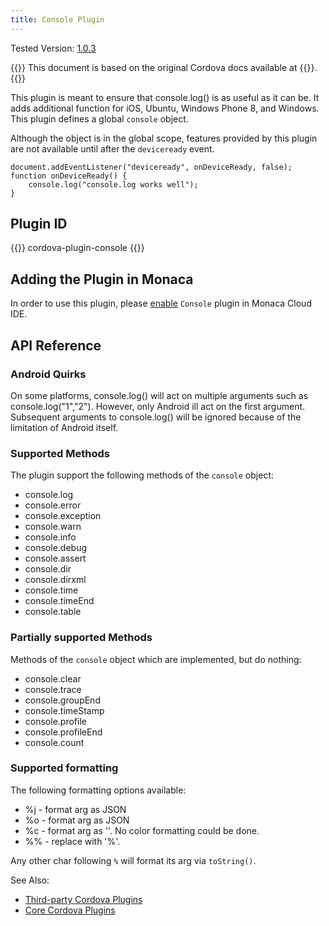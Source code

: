 ```yaml
---
title: Console Plugin
---
```


Tested Version: [1.0.3](https://github.com/apache/cordova-plugin-console/releases/tag/1.0.3)

{{<note>}}
This document is based on the original Cordova docs available at {{<link title="Cordova Docs" href="https://github.com/apache/cordova-plugin-console">}}.
{{</note>}}

This plugin is meant to ensure that console.log() is as useful as it can
be. It adds additional function for iOS, Ubuntu, Windows Phone 8, and
Windows. This plugin defines a global `console` object.

Although the object is in the global scope, features provided by this
plugin are not available until after the `deviceready` event.

    document.addEventListener("deviceready", onDeviceReady, false);
    function onDeviceReady() {
        console.log("console.log works well");
    }

Plugin ID
---------

{{<syntax>}}
cordova-plugin-console
{{</syntax>}}

Adding the Plugin in Monaca
---------------------------

In order to use this plugin, please [enable](/en/products_guide/monaca_ide/dependencies/cordova_plugin/#add-plugins) `Console`
plugin in Monaca Cloud IDE.

API Reference
-------------

### Android Quirks

On some platforms, console.log() will act on multiple arguments such as
console.log("1","2"). However, only Android ill act on the first
argument. Subsequent arguments to console.log() will be ignored because
of the limitation of Android itself.

### Supported Methods

The plugin support the following methods of the `console` object:

-   console.log
-   console.error
-   console.exception
-   console.warn
-   console.info
-   console.debug
-   console.assert
-   console.dir
-   console.dirxml
-   console.time
-   console.timeEnd
-   console.table

### Partially supported Methods

Methods of the `console` object which are implemented, but do nothing:

-   console.clear
-   console.trace
-   console.groupEnd
-   console.timeStamp
-   console.profile
-   console.profileEnd
-   console.count

### Supported formatting

The following formatting options available:

-   %j - format arg as JSON
-   %o - format arg as JSON
-   %c - format arg as ''. No color formatting could be done.
-   %% - replace with '%'.

Any other char following `%` will format its arg via `toString()`.

See Also:

- [Third-party Cordova Plugins](../../third_party_phonegap)
- [Core Cordova Plugins](../../cordova_6.5)
